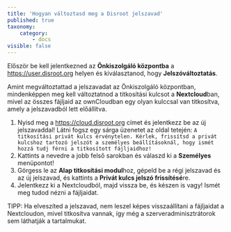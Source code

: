 ```yaml
---
title: 'Hogyan változtasd meg a Disroot jelszavad'
published: true
taxonomy:
    category:
        - docs
visible: false
---
```


Először be kell jelentkezned az **Önkiszolgáló központba** a https://user.disroot.org helyen és kiválasztanod, hogy **Jelszóváltoztatás**.

Amint megváltoztattad a jelszavadat az Önkiszolgáló központban, mindenképpen meg kell változtatnod a titkosítási kulcsot a **Nextcloud**ban, mivel az összes fájljaid az ownCloudban egy olyan kulccsal van titkosítva, amely a jelszavadból lett előállítva.

1. Nyisd meg a https://cloud.disroot.org címet és jelentkezz be az új jelszavaddal!
Látni fogsz egy sárga üzenetet az oldal tetején:
`A titkosítási privát kulcs érvénytelen. Kérlek, frissítsd a privát kulcshoz tartozó jelszót a személyes beállításoknál, hogy ismét hozzá tudj férni a titkosított fájljaidhoz!`
2. Kattints a nevedre a jobb felső sarokban és válaszd ki a **Személyes** menüpontot!
3. Görgess le az **Alap titkosítási modul**hoz, gépeld be a régi jelszavad és az új jelszavad, és kattints a **Privát kulcs jelszó frissítésé**re.
4. Jelentkezz ki a Nextcloudból, majd vissza be, és készen is vagy! Ismét meg tudod nézni a fájljaidat.

TIPP: Ha elveszíted a jelszavad, nem leszel képes visszaállítani a fájljaidat a Nextcloudon, mivel titkosítva vannak, így még a szerveradminisztrátorok sem láthatják a tartalmukat.

